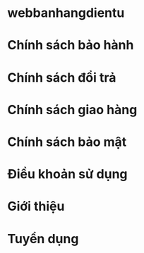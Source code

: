 # webbanhangdientu
<!-- Warranty Policy
Return Policy
Delivery Policy
Privacy Policy
Terms of Use
About Us
Recruitment -->

# Chính sách bảo hành
# Chính sách đổi trả
# Chính sách giao hàng
# Chính sách bảo mật
# Điều khoản sử dụng
# Giới thiệu
# Tuyển dụng

